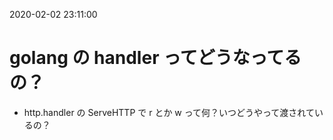 2020-02-02 23:11:00

# golang の handler ってどうなってるの？
- http.handler の ServeHTTP で r とか w って何？いつどうやって渡されているの？
